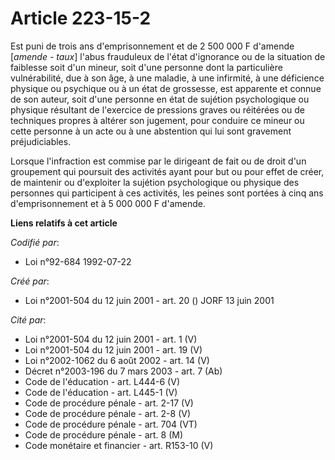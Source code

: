 # Article 223-15-2

Est puni de trois ans d'emprisonnement et de 2 500 000 F d'amende [*amende - taux*] l'abus frauduleux de l'état d'ignorance
ou de la situation de faiblesse soit d'un mineur, soit d'une personne dont la particulière vulnérabilité, due à son âge, à
une maladie, à une infirmité, à une déficience physique ou psychique ou à un état de grossesse, est apparente et connue de
son auteur, soit d'une personne en état de sujétion psychologique ou physique résultant de l'exercice de pressions graves ou
réitérées ou de techniques propres à altérer son jugement, pour conduire ce mineur ou cette personne à un acte ou à une
abstention qui lui sont gravement préjudiciables.

Lorsque l'infraction est commise par le dirigeant de fait ou de droit d'un groupement qui poursuit des activités ayant pour
but ou pour effet de créer, de maintenir ou d'exploiter la sujétion psychologique ou physique des personnes qui participent à
ces activités, les peines sont portées à cinq ans d'emprisonnement et à 5 000 000 F d'amende.

**Liens relatifs à cet article**

_Codifié par_:

  - Loi n°92-684 1992-07-22

_Créé par_:

  - Loi n°2001-504 du 12 juin 2001 - art. 20 () JORF 13 juin 2001

_Cité par_:

  - Loi n°2001-504 du 12 juin 2001 - art. 1 (V)
  - Loi n°2001-504 du 12 juin 2001 - art. 19 (V)
  - Loi n°2002-1062 du 6 août 2002 - art. 14 (V)
  - Décret n°2003-196 du 7 mars 2003 - art. 7 (Ab)
  - Code de l'éducation - art. L444-6 (V)
  - Code de l'éducation - art. L445-1 (V)
  - Code de procédure pénale - art. 2-17 (V)
  - Code de procédure pénale - art. 2-8 (V)
  - Code de procédure pénale - art. 704 (VT)
  - Code de procédure pénale - art. 8 (M)
  - Code monétaire et financier - art. R153-10 (V)
